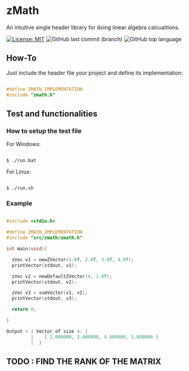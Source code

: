 # zMath
 An intuitive single header library for doing linear algebra calcualtions.

[![License: MIT](https://img.shields.io/badge/License-MIT-yellow.svg)](https://opensource.org/licenses/MIT)
![GitHub last commit (branch)](https://img.shields.io/github/last-commit/zLouis043/zMath/main)
![GitHub top language](https://img.shields.io/github/languages/top/zLouis043/zMath)

## How-To
Just include the header file your project and define its implementation: 

```c

#define ZMATH_IMPLEMENTATION
#include "zmath.h"

```

## Test and functionalities 

### How to setup the test file

For Windows:

```console

$ ./run.bat 

```

For Linux:

```console

$ ./run.sh

```

### Example 

```c

#include <stdio.h>

#define ZMATH_IMPLEMENTATION
#include "src/zmath/zmath.h"

int main(void){

  zVec v1 = newZVector(1.0f, 2.0f, 3.0f, 4.0f);
  printVector(stdout, v1);

  zVec v2 = newDefaultZVector(4, 1.0f);
  printVector(stdout, v2);

  zVec v3 = sumVector(v1, v2);
  printVector(stdout, v3);

  return 0;

}

Output > | Vector of size 4: {
         |    [ 2.000000, 3.000000, 4.000000, 5.000000 ]
         |  }

```

## TODO : FIND THE RANK OF THE MATRIX
